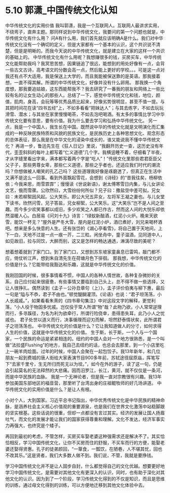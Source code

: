 # 5.10 郭潇\_中国传统文化认知

中华传统文化的实用价值 我叫郭潇，我是一个互联网人。互联网人最讲求实用，不绕弯子，直奔主题。那同样说到中华传统文化，我要问的第一个问题也就是，中华传统文化有什么用？ 问A有什么用，我们首先就应该明确A是什么。我们对中华传统文化没有一个确切的定义，但是大家都有一个基本的认识，这个共识说不清楚，但是是明晰的。而我今天说的中华传统文化，就是建立在大家的这样一个共识的基础上的。 中华传统文化有什么用呢？我想赚很多的钱，买房买车，中华传统文化能帮助我吗？我冥思苦想，因果链追了很远，能想到的用处好像有一点，会背一些古文古诗，高考语文的分数会高一点，然后能上更好的学校。。。可是这一点对我还有点不大适用，我是保送上大学的，而且我能被保送靠的是英语。那我接着想，一直不得其解。所谓的中华传统文化，好像并没有什么卵用。 那我换一个角度想，那我要追姑娘，这东西能帮我不？我去研究了一番我的朋友和网络上一些比较有名的让女生动心的那些人。总结了一下，感觉中华传统文化和钱，地位，颜值，肌肉，身高，会玩等等优秀品质比起来，好像劣势很明显，甚至不值一提。与其把时间花在读“四书五经”上，不如多看看“把妹达人”；与其去练字，不如去玩玩滑雪、潜水；与其坐在家里慢慢喝茶，不如去泡吧喝酒。有太多的事情比学习中华传统文化要有意思，要有价值。我为什么要去学习和弘扬中华传统文化。 另一点，我是一个中国人，我生长在中国。既然说中华的传统文化就是文明演化而汇集成的一种反映民族特质和风貌的民族文化，是民族历史上各种思想文化、观念形态的总体表征，那么我是在中华文化的浸染中成长的，谁又能说我不懂中华传统文化？ 再进一步，鲁迅先生在《狂人日记》里说，“我翻开历史一查，这历史没有年代，歪歪斜斜的每叶上都写着“仁义道德”几个字。我横竖睡不着，仔细看了半夜，才从字缝里看出字来，满本都写着两个字是“吃人”！”传统文化里那些君君臣臣父父子子，那些男尊女卑，那些仁义道德，那些之乎者也，还适应我们时代的潮流吗？你想做被人嘲笑的孔乙己吗？ 这些道理我好像是琢磨透了，但真正在生活中又满不是这么一回事。看到外面飘起雪花，会想到《诗经》的“昔我往矣，杨柳依依；今我来思，雨雪霏霏”；慢慢读《世说新语》，谢太傅寒雪日内集，与儿女讲论文艺，俄而雪骤。公欣然曰，大雪纷纷何所似？兄子曰：撒盐空中差可拟。兄女曰：未若柳絮因风起。公大笑乐。即公大兄五弈女，左将军王凝之妻也。与儿女堂下读书，欣然问雪，兄子答盐，兄女柳絮，公大笑乐。这“大笑乐”岂不是人间之至趣。而今多少欢笑事都以成旧，多少欢笑之人都已作古，然而这人间的大悦乐却依然温暖人心。白居易《问刘十九》诗言：“绿蚁新醅酒，红泥小火炉。晚来天欲雪，能饮一杯无？”屋外是严冬大雪，屋内是红泥小炉，酒已煮好，刘兄来喝杯酒吧。想来是多么快意的人生。还有张岱的《湖心亭看雪》，将自己置于天地间，上下一白，天地不过是一点一痕一芥，二三粒。闲坐舟中，童子温酒，见同道中人，如见故旧，拉与同饮，大醉而别，这又是怎样的畅达通透，淋漓尽致的美呢？

想着想着就到了家门口。到了家门口，又想到苏东坡家童鼻息已雷鸣，敲门都不应，倚仗听江声，想到朱自清先生在荷塘月色下徘徊。 那我想，中华传统文化的价值是什么？它能带给我豁达和乐趣，这就是中华传统文化的价值。

我刚回国的时候，很多事情看不惯，中国人的各种人情世故，各种复杂微妙的关系，自己应付起来很疲惫，有些事情又要临到自己头上，总不得不做一些选择，又让人很挣扎。偶然读到《孟子－公孙丑章句（上）》，孟子评价伯夷与柳下惠，最后一句是“隘与不恭，君子不由也。”顿觉醍醐灌顶。《论语》也说：“君子坦荡荡，小人长戚戚。”，如果看看朱熹的《四书章句集注》中对这段文字的解释，更觉利落，“小人役于物固多忧戚。岂仅役于常人所谓“物”哉？此物乃欲，小人常常逆理而行，多寻蹊径，为名为利为欲牵行，所谓行险侥幸，患得患失耳，此乃小人之忧戚也。 君子处世以道义而行，决事循理而迎刃而解，坦然舒泰情状矣，此所谓君子之坦荡荡也。 中华传统文化的价值是什么？它让我知道做人的分寸，如何求得人生的价值，这就是中华传统文化的价值。 生于斯，长于斯，一个人与一个国家，一个民族的命运是紧紧相连的。纽约的中国人会对一个地方很熟悉，是一个叫做“法拉盛Flushing”的地方，我自己去纽约的话，也总会去那里，到一个小店里吃上一碗羊肉烩面。过年的时候，中国人会聚在一起包饺子。我13年新年，和几位朋友一起到费城的唐人街给大家表演节目900多年前，苏轼途径屈原庙，挥笔写下“去家千里兮，生无所归而死无以为坟。”，如今在外的游子，读了这一句，仍是会引起莫名的无法释然的大悲痛。因而汨罗江，长江，黄河，就不仅仅是一条河，而是中华民族的血脉。 我是一个无神论者，但是我一直对宗教很有兴趣。我13年参加美国东部地区的福音营，那里听了台湾出身的庄祖鲲牧师的好几场讲道。 中华传统文化的实用价值是什么？是让人有根。  
  
小对个人，大到国家。习近平总书记指出，中华优秀传统文化是中华民族的精神命脉，是涵养社会主义核心价值观的重要源泉，也是我们在世界文化激荡中站稳脚跟的坚实根基。这些话说的很重，但却一点都没有言过其实。经济的发展让国人扬眉吐气，而文化的发展才能让我们的国家获得尊重和理解。文化不发达，经济军事实力再强大，也终究是个矮子。  
  
再回到最初的考虑，不管怎样，买房买车娶老婆这种强需求还是解决不了。其实恰恰相反，学习中国传统文化，让你不买房而住的舒服，不买车而行的方便，能娶老婆还娶得贤惠。孔子的徒弟颜回，“一箪食，一瓢饮，在陋巷，人不堪其忧，回也不改其乐。”这是贤者，我们大多数人做不到。我们说，不管，我就是要挣钱。  
  
学习中国传统文化并不是让人固步自封，什么都觉得自己的文化优越。想要更好地学习中国传统文化，是需要对其他文化有更深入的认识，同时，也有助于深化对其他文化的认识。因为到了一个阶段，学习传统文化得到的不仅是知识，而且是思维的训练，通过母文化得到的训练，可以方便地迁移到其他文化体验中去。  


